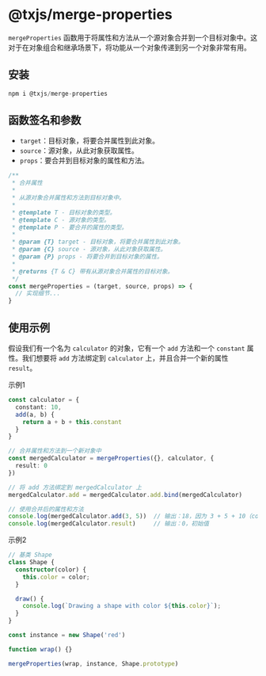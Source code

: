 # @txjs/merge-properties

`mergeProperties` 函数用于将属性和方法从一个源对象合并到一个目标对象中。这对于在对象组合和继承场景下，将功能从一个对象传递到另一个对象非常有用。

## 安装

```ts
npm i @txjs/merge-properties
```

## 函数签名和参数

- `target`：目标对象，将要合并属性到此对象。
- `source`：源对象，从此对象获取属性。
- `props`：要合并到目标对象的属性和方法。

```ts
/**
 * 合并属性
 *
 * 从源对象合并属性和方法到目标对象中。
 *
 * @template T - 目标对象的类型。
 * @template C - 源对象的类型。
 * @template P - 要合并的属性的类型。
 *
 * @param {T} target - 目标对象，将要合并属性到此对象。
 * @param {C} source - 源对象，从此对象获取属性。
 * @param {P} props - 将要合并到目标对象的属性。
 *
 * @returns {T & C} 带有从源对象合并属性的目标对象。
 */
const mergeProperties = (target, source, props) => {
  // 实现细节...
}
```

## 使用示例

假设我们有一个名为 `calculator` 的对象，它有一个 `add` 方法和一个 `constant` 属性。我们想要将 `add` 方法绑定到 `calculator` 上，并且合并一个新的属性 `result`。

示例1

```ts
const calculator = {
  constant: 10,
  add(a, b) {
    return a + b + this.constant
  }
}

// 合并属性和方法到一个新对象中
const mergedCalculator = mergeProperties({}, calculator, {
  result: 0
})

// 将 add 方法绑定到 mergedCalculator 上
mergedCalculator.add = mergedCalculator.add.bind(mergedCalculator)

// 使用合并后的属性和方法
console.log(mergedCalculator.add(3, 5))  // 输出：18，因为 3 + 5 + 10（constant） = 18
console.log(mergedCalculator.result)     // 输出：0，初始值
```

示例2

```ts
// 基类 Shape
class Shape {
  constructor(color) {
    this.color = color;
  }

  draw() {
    console.log(`Drawing a shape with color ${this.color}`);
  }
}

const instance = new Shape('red')

function wrap() {}

mergeProperties(wrap, instance, Shape.prototype)
```